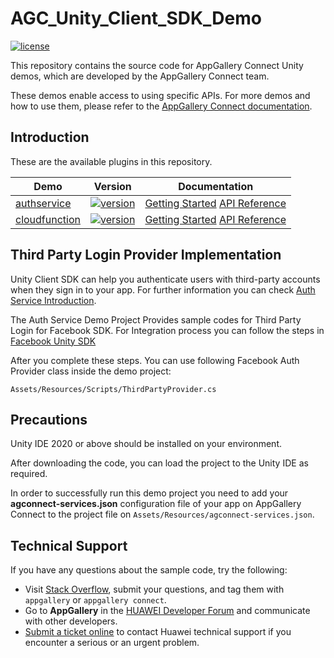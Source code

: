 # AGC_Unity_Client_SDK_Demo
[![license](https://img.shields.io/badge/license-Apache--2.0-green)](./LICENCE)

This repository contains the source code for AppGallery Connect Unity demos, which are developed by the AppGallery Connect team.

These demos enable access to using specific APIs. For more demos and how to use them, please refer to the [AppGallery Connect documentation](https://developer.huawei.com/consumer/en/doc/development/AppGallery-connect-Guides/unity-agcsdk-getting-started-0000001322913745).


## Introduction
These are the available plugins in this repository.

| Demo             | Version   | Documentation |
|------------------|-----------|---------------|
|[authservice](https://github.com/AppGalleryConnect/agc-client-demos-unity/tree/main/auth)| [![version](https://img.shields.io/badge/Release-1.1.0.300-yellow)](./)|[Getting Started](https://developer.huawei.com/consumer/en/doc/development/AppGallery-connect-Guides/agc-get-started-unity-0000001292077664) [API Reference](https://developer.huawei.com/consumer/en/doc/development/AppGallery-connect-References/unity-api-auth-overview-0000001344616785) |
|[cloudfunction](./cloud-functions/)|[![version](https://img.shields.io/badge/Release-1.1.0.300-yellow)](./)|[Getting Started](https://developer.huawei.com/consumer/en/doc/development/AppGallery-connect-Guides/agc-get-started-unity-0000001292077664) [API Reference](https://developer.huawei.com/consumer/en/doc/development/AppGallery-connect-References/agc-cloudfunctions-crossframework-api-0000001172879083) |


## Third Party Login Provider Implementation

Unity Client SDK can help you authenticate users with third-party accounts when they sign in to your app. For further information you can check [Auth Service Introduction](https://developer.huawei.com/consumer/en/doc/development/AppGallery-connect-Guides/agc-auth-introduction-0000001053732605).

The Auth Service Demo Project Provides sample codes for Third Party Login for Facebook SDK. For Integration process you can follow the steps in [Facebook Unity SDK](https://developers.facebook.com/docs/unity/gettingstarted#addsdk)

After you complete these steps. You can use following Facebook Auth Provider class inside the demo project:

`Assets/Resources/Scripts/ThirdPartyProvider.cs`


## Precautions
Unity IDE 2020 or above should be installed on your environment. 

After downloading the code, you can load the project to the Unity IDE as required.

In order to successfully run this demo project you need to add your **agconnect-services.json** configuration file of your app on AppGallery Connect to the project file on `Assets/Resources/agconnect-services.json`.

## Technical Support
If you have any questions about the sample code, try the following:
- Visit [Stack Overflow](https://stackoverflow.com/questions/tagged/appgallery), submit your questions, and tag them with `appgallery` or `appgallery connect`.
- Go to **AppGallery** in the [HUAWEI Developer Forum](https://forums.developer.huawei.com/forumPortal/en/home?fid=0101188387844930001) and communicate with other developers.
- [Submit a ticket online](https://developer.huawei.com/consumer/en/support/feedback/#/) to contact Huawei technical support if you encounter a serious or an urgent problem.

